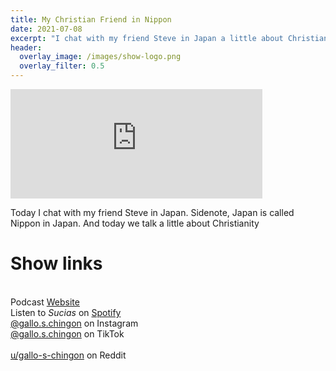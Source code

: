 ```yaml
---
title: My Christian Friend in Nippon
date: 2021-07-08
excerpt: "I chat with my friend Steve in Japan a little about Christianity"
header:
  overlay_image: /images/show-logo.png
  overlay_filter: 0.5
---
```

<iframe src="https://open.spotify.com/embed-podcast/episode/7sOfnK9F10od5dXwOTrsgM" width="80%" height="175" frameborder="0" allowtransparency="true" allow="encrypted-media"></iframe>

Today I chat with my friend Steve in Japan. Sidenote, Japan is called Nippon in Japan. And today we talk a little about Christianity

# Show links

<br> Podcast [Website](https://sucias.xyz)  <a href='https://sucias.xyz'><i class='fas fa-link'></i></a>
<br> Listen to *Sucias* on [Spotify](https://open.spotify.com/show/3XjoipCU3QzeIaQAAQpBdW)  <a href='https://open.spotify.com/show/3XjoipCU3QzeIaQAAQpBdW'><i class='fab fa-spotify'></i></a>
<br> [@gallo.s.chingon](https://instagram.com/gallo.s.chingon) on Instagram  <a href='https://www.instagram.com/gallo.s.chingon'><i class='fa-brands fa-instagram-square'></i></a>
<br> [@gallo.s.chingon](https://www.tiktok.com/@gallo.s.chingon) on TikTok <a href='https://www.tiktok.com/@gallo.s.chingon'><i class='fa-brands fa-tiktok'></i><br>
<br> [u/gallo-s-chingon](https://reddit.com/u/gallo-s-chingon/submitted) on Reddit <a href='https://reddit.com/u/gallo-s-chingon/submitted'><i class='fab fa-reddit'></i></a>
